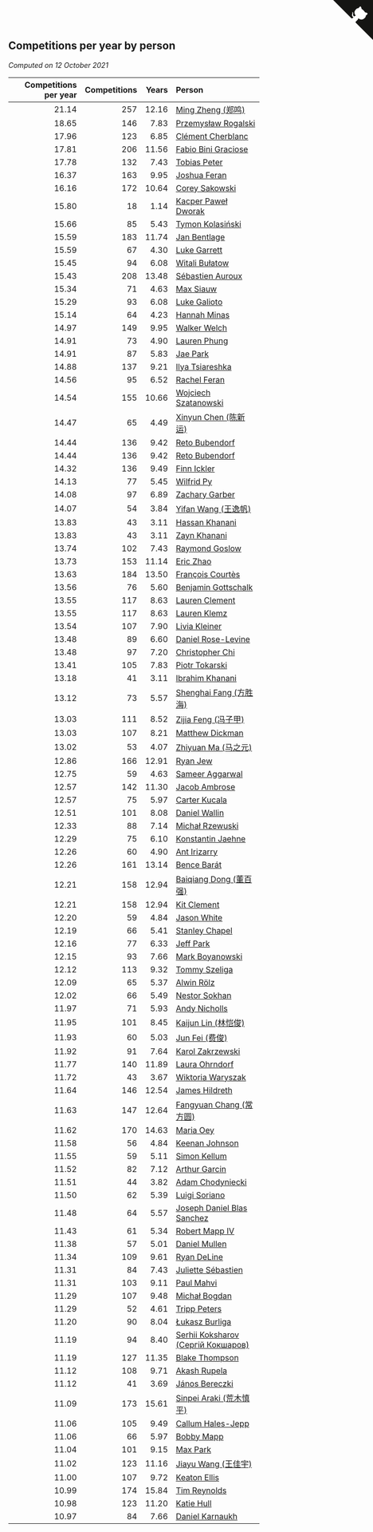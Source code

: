 ## Competitions per year by person

*Computed on 12 October 2021*

| Competitions per year | Competitions | Years | Person |
| ---: | ---: | ---: | :--- |
| 21.14 | 257 | 12.16 | [Ming Zheng (郑鸣)](https://www.worldcubeassociation.org/persons/2009ZHEN11) |
| 18.65 | 146 | 7.83 | [Przemysław Rogalski](https://www.worldcubeassociation.org/persons/2013ROGA02) |
| 17.96 | 123 | 6.85 | [Clément Cherblanc](https://www.worldcubeassociation.org/persons/2014CHER05) |
| 17.81 | 206 | 11.56 | [Fabio Bini Graciose](https://www.worldcubeassociation.org/persons/2010GRAC02) |
| 17.78 | 132 | 7.43 | [Tobias Peter](https://www.worldcubeassociation.org/persons/2014PETE03) |
| 16.37 | 163 | 9.95 | [Joshua Feran](https://www.worldcubeassociation.org/persons/2011FERA01) |
| 16.16 | 172 | 10.64 | [Corey Sakowski](https://www.worldcubeassociation.org/persons/2011SAKO01) |
| 15.80 | 18 | 1.14 | [Kacper Paweł Dworak](https://www.worldcubeassociation.org/persons/2020DWOR01) |
| 15.66 | 85 | 5.43 | [Tymon Kolasiński](https://www.worldcubeassociation.org/persons/2016KOLA02) |
| 15.59 | 183 | 11.74 | [Jan Bentlage](https://www.worldcubeassociation.org/persons/2010BENT01) |
| 15.59 | 67 | 4.30 | [Luke Garrett](https://www.worldcubeassociation.org/persons/2017GARR05) |
| 15.45 | 94 | 6.08 | [Witali Bułatow](https://www.worldcubeassociation.org/persons/2015BUAT01) |
| 15.43 | 208 | 13.48 | [Sébastien Auroux](https://www.worldcubeassociation.org/persons/2008AURO01) |
| 15.34 | 71 | 4.63 | [Max Siauw](https://www.worldcubeassociation.org/persons/2017SIAU02) |
| 15.29 | 93 | 6.08 | [Luke Galioto](https://www.worldcubeassociation.org/persons/2015GALI02) |
| 15.14 | 64 | 4.23 | [Hannah Minas](https://www.worldcubeassociation.org/persons/2017MINA04) |
| 14.97 | 149 | 9.95 | [Walker Welch](https://www.worldcubeassociation.org/persons/2011WELC01) |
| 14.91 | 73 | 4.90 | [Lauren Phung](https://www.worldcubeassociation.org/persons/2016PHUN02) |
| 14.91 | 87 | 5.83 | [Jae Park](https://www.worldcubeassociation.org/persons/2015PARK24) |
| 14.88 | 137 | 9.21 | [Ilya Tsiareshka](https://www.worldcubeassociation.org/persons/2012TERE01) |
| 14.56 | 95 | 6.52 | [Rachel Feran](https://www.worldcubeassociation.org/persons/2015FERA01) |
| 14.54 | 155 | 10.66 | [Wojciech Szatanowski](https://www.worldcubeassociation.org/persons/2011SZAT01) |
| 14.47 | 65 | 4.49 | [Xinyun Chen (陈新运)](https://www.worldcubeassociation.org/persons/2017CHEN36) |
| 14.44 | 136 | 9.42 | [Reto Bubendorf](https://www.worldcubeassociation.org/persons/2012BUBE01) |
| 14.44 | 136 | 9.42 | [Reto Bubendorf](https://www.worldcubeassociation.org/persons/2012BUBE01) |
| 14.32 | 136 | 9.49 | [Finn Ickler](https://www.worldcubeassociation.org/persons/2012ICKL01) |
| 14.13 | 77 | 5.45 | [Wilfrid Py](https://www.worldcubeassociation.org/persons/2016PYWI01) |
| 14.08 | 97 | 6.89 | [Zachary Garber](https://www.worldcubeassociation.org/persons/2014GARB01) |
| 14.07 | 54 | 3.84 | [Yifan Wang (王逸帆)](https://www.worldcubeassociation.org/persons/2017WANY29) |
| 13.83 | 43 | 3.11 | [Hassan Khanani](https://www.worldcubeassociation.org/persons/2018KHAN26) |
| 13.83 | 43 | 3.11 | [Zayn Khanani](https://www.worldcubeassociation.org/persons/2018KHAN28) |
| 13.74 | 102 | 7.43 | [Raymond Goslow](https://www.worldcubeassociation.org/persons/2014GOSL01) |
| 13.73 | 153 | 11.14 | [Eric Zhao](https://www.worldcubeassociation.org/persons/2010ZHAO19) |
| 13.63 | 184 | 13.50 | [François Courtès](https://www.worldcubeassociation.org/persons/2008COUR01) |
| 13.56 | 76 | 5.60 | [Benjamin Gottschalk](https://www.worldcubeassociation.org/persons/2016GOTT01) |
| 13.55 | 117 | 8.63 | [Lauren Clement](https://www.worldcubeassociation.org/persons/2013KLEM01) |
| 13.55 | 117 | 8.63 | [Lauren Klemz](https://www.worldcubeassociation.org/persons/2013KLEM01) |
| 13.54 | 107 | 7.90 | [Livia Kleiner](https://www.worldcubeassociation.org/persons/2013KLEI03) |
| 13.48 | 89 | 6.60 | [Daniel Rose-Levine](https://www.worldcubeassociation.org/persons/2015ROSE01) |
| 13.48 | 97 | 7.20 | [Christopher Chi](https://www.worldcubeassociation.org/persons/2014CHIC01) |
| 13.41 | 105 | 7.83 | [Piotr Tokarski](https://www.worldcubeassociation.org/persons/2013TOKA01) |
| 13.18 | 41 | 3.11 | [Ibrahim Khanani](https://www.worldcubeassociation.org/persons/2018KHAN27) |
| 13.12 | 73 | 5.57 | [Shenghai Fang (方胜海)](https://www.worldcubeassociation.org/persons/2016FANG01) |
| 13.03 | 111 | 8.52 | [Zijia Feng (冯子甲)](https://www.worldcubeassociation.org/persons/2013FENG02) |
| 13.03 | 107 | 8.21 | [Matthew Dickman](https://www.worldcubeassociation.org/persons/2013DICK01) |
| 13.02 | 53 | 4.07 | [Zhiyuan Ma (马之元)](https://www.worldcubeassociation.org/persons/2017MAZH04) |
| 12.86 | 166 | 12.91 | [Ryan Jew](https://www.worldcubeassociation.org/persons/2008JEWR01) |
| 12.75 | 59 | 4.63 | [Sameer Aggarwal](https://www.worldcubeassociation.org/persons/2017AGGA01) |
| 12.57 | 142 | 11.30 | [Jacob Ambrose](https://www.worldcubeassociation.org/persons/2010AMBR01) |
| 12.57 | 75 | 5.97 | [Carter Kucala](https://www.worldcubeassociation.org/persons/2015KUCA01) |
| 12.51 | 101 | 8.08 | [Daniel Wallin](https://www.worldcubeassociation.org/persons/2013WALL03) |
| 12.33 | 88 | 7.14 | [Michał Rzewuski](https://www.worldcubeassociation.org/persons/2014RZEW01) |
| 12.29 | 75 | 6.10 | [Konstantin Jaehne](https://www.worldcubeassociation.org/persons/2015JAEH01) |
| 12.26 | 60 | 4.90 | [Ant Irizarry](https://www.worldcubeassociation.org/persons/2016IRIZ02) |
| 12.26 | 161 | 13.14 | [Bence Barát](https://www.worldcubeassociation.org/persons/2008BARA01) |
| 12.21 | 158 | 12.94 | [Baiqiang Dong (董百强)](https://www.worldcubeassociation.org/persons/2008DONG06) |
| 12.21 | 158 | 12.94 | [Kit Clement](https://www.worldcubeassociation.org/persons/2008CLEM01) |
| 12.20 | 59 | 4.84 | [Jason White](https://www.worldcubeassociation.org/persons/2016WHIT16) |
| 12.19 | 66 | 5.41 | [Stanley Chapel](https://www.worldcubeassociation.org/persons/2016CHAP04) |
| 12.16 | 77 | 6.33 | [Jeff Park](https://www.worldcubeassociation.org/persons/2015PARK08) |
| 12.15 | 93 | 7.66 | [Mark Boyanowski](https://www.worldcubeassociation.org/persons/2014BOYA01) |
| 12.12 | 113 | 9.32 | [Tommy Szeliga](https://www.worldcubeassociation.org/persons/2012SZEL01) |
| 12.09 | 65 | 5.37 | [Alwin Rölz](https://www.worldcubeassociation.org/persons/2016ROLZ01) |
| 12.02 | 66 | 5.49 | [Nestor Sokhan](https://www.worldcubeassociation.org/persons/2016SOKH01) |
| 11.97 | 71 | 5.93 | [Andy Nicholls](https://www.worldcubeassociation.org/persons/2015NICH04) |
| 11.95 | 101 | 8.45 | [Kaijun Lin (林恺俊)](https://www.worldcubeassociation.org/persons/2013LINK01) |
| 11.93 | 60 | 5.03 | [Jun Fei (费俊)](https://www.worldcubeassociation.org/persons/2016FEIJ02) |
| 11.92 | 91 | 7.64 | [Karol Zakrzewski](https://www.worldcubeassociation.org/persons/2014ZAKR01) |
| 11.77 | 140 | 11.89 | [Laura Ohrndorf](https://www.worldcubeassociation.org/persons/2009OHRN01) |
| 11.72 | 43 | 3.67 | [Wiktoria Waryszak](https://www.worldcubeassociation.org/persons/2018WARY01) |
| 11.64 | 146 | 12.54 | [James Hildreth](https://www.worldcubeassociation.org/persons/2009HILD01) |
| 11.63 | 147 | 12.64 | [Fangyuan Chang (常方圆)](https://www.worldcubeassociation.org/persons/2009CHAN04) |
| 11.62 | 170 | 14.63 | [Maria Oey](https://www.worldcubeassociation.org/persons/2007OEYM01) |
| 11.58 | 56 | 4.84 | [Keenan Johnson](https://www.worldcubeassociation.org/persons/2016JOHN30) |
| 11.55 | 59 | 5.11 | [Simon Kellum](https://www.worldcubeassociation.org/persons/2016KELL12) |
| 11.52 | 82 | 7.12 | [Arthur Garcin](https://www.worldcubeassociation.org/persons/2014GARC27) |
| 11.51 | 44 | 3.82 | [Adam Chodyniecki](https://www.worldcubeassociation.org/persons/2017CHOD02) |
| 11.50 | 62 | 5.39 | [Luigi Soriano](https://www.worldcubeassociation.org/persons/2016SORI04) |
| 11.48 | 64 | 5.57 | [Joseph Daniel Blas Sanchez](https://www.worldcubeassociation.org/persons/2016SANC08) |
| 11.43 | 61 | 5.34 | [Robert Mapp IV](https://www.worldcubeassociation.org/persons/2016IVRO01) |
| 11.38 | 57 | 5.01 | [Daniel Mullen](https://www.worldcubeassociation.org/persons/2016MULL04) |
| 11.34 | 109 | 9.61 | [Ryan DeLine](https://www.worldcubeassociation.org/persons/2012DELI01) |
| 11.31 | 84 | 7.43 | [Juliette Sébastien](https://www.worldcubeassociation.org/persons/2014SEBA01) |
| 11.31 | 103 | 9.11 | [Paul Mahvi](https://www.worldcubeassociation.org/persons/2012MAHV01) |
| 11.29 | 107 | 9.48 | [Michał Bogdan](https://www.worldcubeassociation.org/persons/2012BOGD01) |
| 11.29 | 52 | 4.61 | [Tripp Peters](https://www.worldcubeassociation.org/persons/2017PETE04) |
| 11.20 | 90 | 8.04 | [Łukasz Burliga](https://www.worldcubeassociation.org/persons/2013BURL01) |
| 11.19 | 94 | 8.40 | [Serhii Koksharov (Сергій Кокшаров)](https://www.worldcubeassociation.org/persons/2013KOKS01) |
| 11.19 | 127 | 11.35 | [Blake Thompson](https://www.worldcubeassociation.org/persons/2010THOM03) |
| 11.12 | 108 | 9.71 | [Akash Rupela](https://www.worldcubeassociation.org/persons/2012RUPE01) |
| 11.12 | 41 | 3.69 | [János Bereczki](https://www.worldcubeassociation.org/persons/2018BERE01) |
| 11.09 | 173 | 15.61 | [Sinpei Araki (荒木慎平)](https://www.worldcubeassociation.org/persons/2006ARAK01) |
| 11.06 | 105 | 9.49 | [Callum Hales-Jepp](https://www.worldcubeassociation.org/persons/2012HALE01) |
| 11.06 | 66 | 5.97 | [Bobby Mapp](https://www.worldcubeassociation.org/persons/2015MAPP01) |
| 11.04 | 101 | 9.15 | [Max Park](https://www.worldcubeassociation.org/persons/2012PARK03) |
| 11.02 | 123 | 11.16 | [Jiayu Wang (王佳宇)](https://www.worldcubeassociation.org/persons/2010WANG53) |
| 11.00 | 107 | 9.72 | [Keaton Ellis](https://www.worldcubeassociation.org/persons/2012ELLI01) |
| 10.99 | 174 | 15.84 | [Tim Reynolds](https://www.worldcubeassociation.org/persons/2005REYN01) |
| 10.98 | 123 | 11.20 | [Katie Hull](https://www.worldcubeassociation.org/persons/2010HULL01) |
| 10.97 | 84 | 7.66 | [Daniel Karnaukh](https://www.worldcubeassociation.org/persons/2014KARN02) |


<a href="https://github.com/jonatanklosko/wca_statistics" class="github-corner" aria-label="View source on Github"><svg width="80" height="80" viewBox="0 0 250 250" style="fill:#151513; color:#fff; position: absolute; top: 0; border: 0; right: 0;" aria-hidden="true"><path d="M0,0 L115,115 L130,115 L142,142 L250,250 L250,0 Z"></path><path d="M128.3,109.0 C113.8,99.7 119.0,89.6 119.0,89.6 C122.0,82.7 120.5,78.6 120.5,78.6 C119.2,72.0 123.4,76.3 123.4,76.3 C127.3,80.9 125.5,87.3 125.5,87.3 C122.9,97.6 130.6,101.9 134.4,103.2" fill="currentColor" style="transform-origin: 130px 106px;" class="octo-arm"></path><path d="M115.0,115.0 C114.9,115.1 118.7,116.5 119.8,115.4 L133.7,101.6 C136.9,99.2 139.9,98.4 142.2,98.6 C133.8,88.0 127.5,74.4 143.8,58.0 C148.5,53.4 154.0,51.2 159.7,51.0 C160.3,49.4 163.2,43.6 171.4,40.1 C171.4,40.1 176.1,42.5 178.8,56.2 C183.1,58.6 187.2,61.8 190.9,65.4 C194.5,69.0 197.7,73.2 200.1,77.6 C213.8,80.2 216.3,84.9 216.3,84.9 C212.7,93.1 206.9,96.0 205.4,96.6 C205.1,102.4 203.0,107.8 198.3,112.5 C181.9,128.9 168.3,122.5 157.7,114.1 C157.9,116.9 156.7,120.9 152.7,124.9 L141.0,136.5 C139.8,137.7 141.6,141.9 141.8,141.8 Z" fill="currentColor" class="octo-body"></path></svg></a><style>.github-corner:hover .octo-arm{animation:octocat-wave 560ms ease-in-out}@keyframes octocat-wave{0%,100%{transform:rotate(0)}20%,60%{transform:rotate(-25deg)}40%,80%{transform:rotate(10deg)}}@media (max-width:500px){.github-corner:hover .octo-arm{animation:none}.github-corner .octo-arm{animation:octocat-wave 560ms ease-in-out}}</style>

